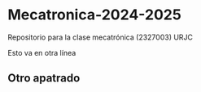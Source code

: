 # Mecatronica-2024-2025
Repositorio para la clase mecatrónica (2327003) URJC

Esto va en otra línea

## Otro apatrado
